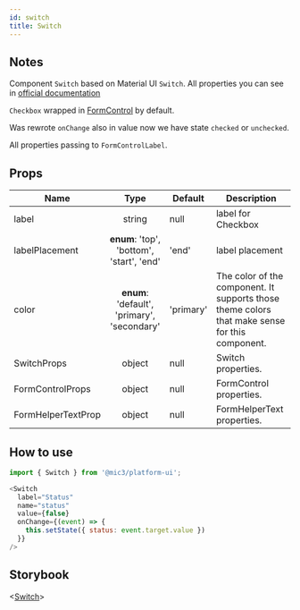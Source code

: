 ```yaml
---
id: switch
title: Switch
---
```


## Notes

Component `Switch` based on Material UI `Switch`. All properties you can see in [official documentation](https://v3.material-ui.com/api/switch/)

`Checkbox` wrapped in [FormControl](https://v3.material-ui.com/api/form-control-label/) by default.

Was rewrote `onChange` also in value now we have state `checked` or `unchecked`.

All properties passing to `FormControlLabel`.

## Props

Name               |                    Type                     | Default   | Description
------------------ | :-----------------------------------------: | --------- | ----------------------------------------------------------------------------------------------
label              |                   string                    | null      | label for Checkbox
labelPlacement     |  **enum**: 'top', 'bottom', 'start', 'end'  | 'end'     | label placement
color              | **enum**: 'default', 'primary', 'secondary' | 'primary' | The color of the component. It supports those theme colors that make sense for this component.
SwitchProps        |                   object                    | null      | Switch properties.
FormControlProps   |                   object                    | null      | FormControl properties.
FormHelperTextProp |                   object                    | null      | FormHelperText properties.

## How to use

```javascript
import { Switch } from '@mic3/platform-ui';

<Switch
  label="Status"
  name="status"
  value={false}
  onChange={(event) => {
    this.setState({ status: event.target.value })
  }}
/>
```

## Storybook

<[Switch](/redirect?/storybook/index.html?path=/story/components-selection-controls--switch)>
